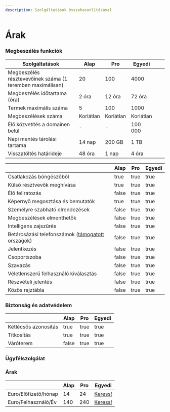 ```yaml
---
description: Szolgáltatások összehasonlításával
---
```


# Árak

### Megbeszélés funkciók

| Szolgáltatások                                            | Alap      | Pro       | Egyedi    |   |   |
| --------------------------------------------------------- | --------- | --------- | --------- | - | - |
| Megbeszélés résztevevőinek száma (1 teremben maximálisan) | 20        | 100       | 4000      |   |   |
| Megbeszélés időtartama (óra)                              | 2 óra     | 12 óra    | 72 óra    |   |   |
| Termek maximális száma                                    | 5         | 100       | 1000      |   |   |
| Megbeszélések száma                                       | Korlátlan | Korlátlan | Korlátlan |   |   |
| Élő közvetítés a domainen belül                           | -         | -         | 100 000   |   |   |
| Napi mentés tárolási tartama                              | 14 nap    | 200 GB    | 1 TB      |   |   |
| Visszatöltés határideje                                   | 48 óra    | 1 nap     | 4 óra     |   |   |

<table data-header-hidden><thead><tr><th></th><th data-type="checkbox">Alap</th><th data-type="checkbox">Pro</th><th data-type="checkbox">Egyedi</th></tr></thead><tbody><tr><td>Csatlakozás böngészőből</td><td>true</td><td>true</td><td>true</td></tr><tr><td>Külső résztvevők meghívása</td><td>true</td><td>true</td><td>true</td></tr><tr><td>Élő feliratozás</td><td>false</td><td>true</td><td>true</td></tr><tr><td>Képernyő megosztása és bemutatók</td><td>true</td><td>true</td><td>true</td></tr><tr><td>Személyre szabható elrendezések</td><td>false</td><td>true</td><td>true</td></tr><tr><td>Megbeszélések elmenthetők</td><td>false</td><td>true</td><td>true</td></tr><tr><td>Intelligens zajszűrés</td><td>false</td><td>true</td><td>true</td></tr><tr><td>Betárcsázási telefonszámok (<a href="tamogatott-orszagok.md">támogatott országok</a>)</td><td>false</td><td>true</td><td>true</td></tr><tr><td>Jelentkezés</td><td>false</td><td>true</td><td>true</td></tr><tr><td>Csoportszoba</td><td>false</td><td>true</td><td>true</td></tr><tr><td>Szavazás</td><td>false</td><td>true</td><td>true</td></tr><tr><td>Véletlenszerű felhasználó kiválasztás</td><td>false</td><td>true</td><td>true</td></tr><tr><td>Részvételi jelentés</td><td>false</td><td>true</td><td>true</td></tr><tr><td>Közös rajztábla</td><td>false</td><td>true</td><td>true</td></tr></tbody></table>

### Biztonság és adatvédelem

<table><thead><tr><th></th><th data-type="checkbox">Alap</th><th data-type="checkbox">Pro</th><th data-type="checkbox">Egyedi</th></tr></thead><tbody><tr><td>Kétlécsős azonosítás</td><td>true</td><td>true</td><td>true</td></tr><tr><td>Titkosítás</td><td>true</td><td>true</td><td>true</td></tr><tr><td>Váróterem</td><td>false</td><td>true</td><td>true</td></tr></tbody></table>

### Ügyfélszolgálat

### Árak

|                      | Alap | Pro | Egyedi                                  |
| -------------------- | ---- | --- | --------------------------------------- |
| Euro/Előfizető/hónap | 14   | 24  | [Keress!](../uezemeltetes/kapcsolat.md) |
| Euro/Felhasználó/Év  | 140  | 240 | [Keress!](../uezemeltetes/kapcsolat.md) |

